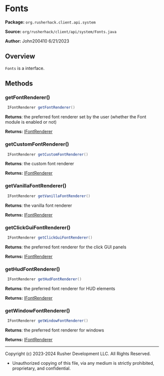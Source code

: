 # Fonts

**Package:** `org.rusherhack.client.api.system`

**Source:** `org/rusherhack/client/api/system/Fonts.java`

**Author:** John200410 6/21/2023



## Overview

`Fonts` is a interface.

## Methods

### getFontRenderer()

```java
 IFontRenderer getFontRenderer()
```

**Returns**: the preferred font renderer set by the user (whether the Font module is enabled or not)



**Returns:** [IFontRenderer](IFontRenderer.md)

### getCustomFontRenderer()

```java
 IFontRenderer getCustomFontRenderer()
```

**Returns**: the custom font renderer



**Returns:** [IFontRenderer](IFontRenderer.md)

### getVanillaFontRenderer()

```java
 IFontRenderer getVanillaFontRenderer()
```

**Returns**: the vanilla font renderer



**Returns:** [IFontRenderer](IFontRenderer.md)

### getClickGuiFontRenderer()

```java
 IFontRenderer getClickGuiFontRenderer()
```

**Returns**: the preferred font renderer for the click GUI panels



**Returns:** [IFontRenderer](IFontRenderer.md)

### getHudFontRenderer()

```java
 IFontRenderer getHudFontRenderer()
```

**Returns**: the preferred font renderer for HUD elements



**Returns:** [IFontRenderer](IFontRenderer.md)

### getWindowFontRenderer()

```java
 IFontRenderer getWindowFontRenderer()
```

**Returns**: the preferred font renderer for windows



**Returns:** [IFontRenderer](IFontRenderer.md)

---

Copyright (c) 2023-2024 Rusher Development LLC. All Rights Reserved.
* Unauthorized copying of this file, via any medium is strictly prohibited, proprietary, and confidential.
